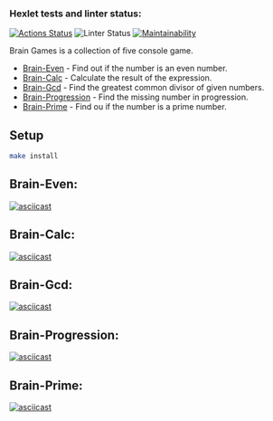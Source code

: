 ### Hexlet tests and linter status:

[![Actions Status](https://github.com/BuyanauskasAA/frontend-project-lvl1/workflows/hexlet-check/badge.svg)](https://github.com/BuyanauskasAA/frontend-project-lvl1/actions)
![Linter Status](https://github.com/BuyanauskasAA/frontend-project-lvl1/workflows/linter/badge.svg)
[![Maintainability](https://api.codeclimate.com/v1/badges/b0e7c1016d5e3efe3394/maintainability)](https://codeclimate.com/github/BuyanauskasAA/frontend-project-lvl1/maintainability)

Brain Games is a collection of five console game.
- [Brain-Even](#brain-even) - Find out if the number is an even number.
- [Brain-Calc](#brain-calc) - Calculate the result of the expression.
- [Brain-Gcd](#brain-gcd) - Find the greatest common divisor of given numbers.
- [Brain-Progression](brain-progression) - Find the missing number in progression.
- [Brain-Prime](#brain-prime) - Find ou if the number is a prime number.

## Setup

```sh
make install
```

## Brain-Even:
[![asciicast](https://asciinema.org/a/iYEjYmmoeN68YbmxVlc2zWjCY.svg)](https://asciinema.org/a/iYEjYmmoeN68YbmxVlc2zWjCY)

## Brain-Calc:
[![asciicast](https://asciinema.org/a/wRsqOHAozQEc1kd1MsCdRP7JL.svg)](https://asciinema.org/a/wRsqOHAozQEc1kd1MsCdRP7JL)

## Brain-Gcd:
[![asciicast](https://asciinema.org/a/9Adel8XbxDdZOda8UZQNXJLSr.svg)](https://asciinema.org/a/9Adel8XbxDdZOda8UZQNXJLSr)

## Brain-Progression:
[![asciicast](https://asciinema.org/a/RICDsAjLR9z1qpx7AtapnAc7u.svg)](https://asciinema.org/a/RICDsAjLR9z1qpx7AtapnAc7u)

## Brain-Prime:
[![asciicast](https://asciinema.org/a/vDspMm61fPCv3ZKDZuiSZnfAv.svg)](https://asciinema.org/a/vDspMm61fPCv3ZKDZuiSZnfAv)
